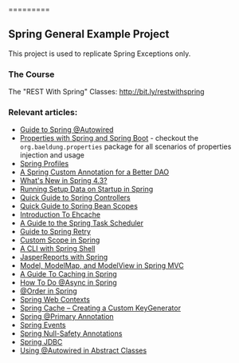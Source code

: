 =========

## Spring General Example Project

This project is used to replicate Spring Exceptions only.

### The Course

The "REST With Spring" Classes: http://bit.ly/restwithspring

### Relevant articles:

- [Guide to Spring @Autowired](http://www.baeldung.com/spring-autowire)
- [Properties with Spring and Spring Boot](http://www.baeldung.com/properties-with-spring) - checkout the `org.baeldung.properties` package for all scenarios of properties injection and usage
- [Spring Profiles](http://www.baeldung.com/spring-profiles)
- [A Spring Custom Annotation for a Better DAO](http://www.baeldung.com/spring-annotation-bean-pre-processor)
- [What's New in Spring 4.3?](http://www.baeldung.com/whats-new-in-spring-4-3)
- [Running Setup Data on Startup in Spring](http://www.baeldung.com/running-setup-logic-on-startup-in-spring)
- [Quick Guide to Spring Controllers](http://www.baeldung.com/spring-controllers)
- [Quick Guide to Spring Bean Scopes](http://www.baeldung.com/spring-bean-scopes)
- [Introduction To Ehcache](http://www.baeldung.com/ehcache)
- [A Guide to the Spring Task Scheduler](http://www.baeldung.com/spring-task-scheduler)
- [Guide to Spring Retry](http://www.baeldung.com/spring-retry)
- [Custom Scope in Spring](http://www.baeldung.com/spring-custom-scope)
- [A CLI with Spring Shell](http://www.baeldung.com/spring-shell-cli)
- [JasperReports with Spring](http://www.baeldung.com/spring-jasper)
- [Model, ModelMap, and ModelView in Spring MVC](http://www.baeldung.com/spring-mvc-model-model-map-model-view)
- [A Guide To Caching in Spring](http://www.baeldung.com/spring-cache-tutorial)
- [How To Do @Async in Spring](http://www.baeldung.com/spring-async)
- [@Order in Spring](http://www.baeldung.com/spring-order)
- [Spring Web Contexts](http://www.baeldung.com/spring-web-contexts)
- [Spring Cache – Creating a Custom KeyGenerator](http://www.baeldung.com/spring-cache-custom-keygenerator)
- [Spring @Primary Annotation](http://www.baeldung.com/spring-primary)
- [Spring Events](https://www.baeldung.com/spring-events)
- [Spring Null-Safety Annotations](https://www.baeldung.com/spring-null-safety-annotations)
- [Spring JDBC](https://www.baeldung.com/spring-jdbc-jdbctemplate)
- [Using @Autowired in Abstract Classes](https://www.baeldung.com/spring-autowired-abstract-class)
